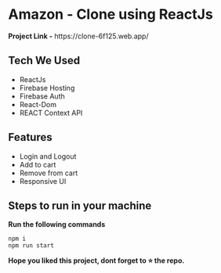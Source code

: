 <h1>Amazon - Clone using ReactJs</h1>

<p><strong>Project Link -</strong> https://clone-6f125.web.app/</p>
<h2>Tech We Used</h2>

<ul>
  <li>ReactJs</li>
  <li>Firebase Hosting</li>
  <li>Firebase Auth</li>
  <li>React-Dom</li>
  <li>REACT Context API </li>
</ul>

<h2>Features</h2>

<ul>
  <li>Login and Logout</li>
  <li>Add to cart</li>
  <li>Remove from cart</li>
  <li>Responsive UI</li>
</ul>

<h2>Steps to run in your machine</h2>

<p><strong>Run the following commands</strong></p>

```Js
npm i
npm run start
```

<p><strong>Hope you liked this project, dont forget to ⭐ the repo.</strong></p>
